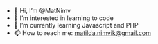 - 👋 Hi, I’m @MatNimv
- 👀 I’m interested in learning to code
- 🌱 I’m currently learning Javascript and PHP
- 📫 How to reach me: matilda.nimvik@gmail.com

<!---
MatNimv/MatNimv is a ✨ special ✨ repository because its `README.md` (this file) appears on your GitHub profile.
You can click the Preview link to take a look at your changes.
--->
